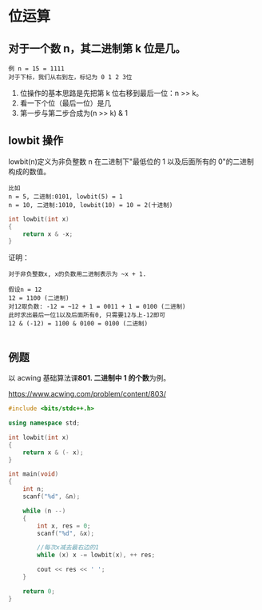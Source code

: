 # 位运算

## 对于一个数 n，其二进制第 k 位是几。

```
例 n = 15 = 1111
对于下标，我们从右到左，标记为 0 1 2 3位
```

1. 位操作的基本思路是先把第 k 位右移到最后一位：n >> k。
2. 看一下个位（最后一位）是几
3. 第一步与第二步合成为(n >> k) & 1

## lowbit 操作

lowbit(n)定义为非负整数 n 在二进制下"最低位的 1 以及后面所有的 0"的二进制构成的数值。

```
比如
n = 5, 二进制:0101, lowbit(5) = 1
n = 10, 二进制:1010, lowbit(10) = 10 = 2(十进制)
```

```c++
int lowbit(int x)
{
    return x & -x;
}
```

证明：

```
对于非负整数x, x的负数用二进制表示为 ~x + 1.

假设n = 12
12 = 1100 (二进制)
对12取负数: -12 = ~12 + 1 = 0011 + 1 = 0100 (二进制)
此时求出最后一位1以及后面所有0, 只需要12与上-12即可
12 & (-12) = 1100 & 0100 = 0100 (二进制)


```

## 例题

以 acwing 基础算法课**801. 二进制中 1 的个数**为例。

https://www.acwing.com/problem/content/803/

```c++
#include <bits/stdc++.h>

using namespace std;

int lowbit(int x)
{
	return x & (- x);
}

int main(void)
{
	int n;
	scanf("%d", &n);

	while (n --)
	{
		int x, res = 0;
		scanf("%d", &x);

        //每次x减去最右边的1
		while (x) x -= lowbit(x), ++ res;

		cout << res << ' ';
	}

	return 0;
}
```
